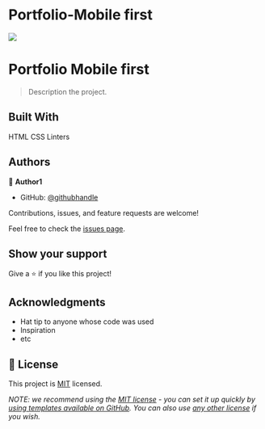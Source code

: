 # Portfolio-Mobile first
![](https://img.shields.io/badge/Microverse-blueviolet)

# Portfolio Mobile first

> Description the project.


## Built With
HTML
CSS
Linters











## Authors

👤 **Author1**

- GitHub: [@githubhandle](https://github.com/IsmailChangezi)


Contributions, issues, and feature requests are welcome!

Feel free to check the [issues page](../../issues/).

## Show your support

Give a ⭐️ if you like this project!

## Acknowledgments

- Hat tip to anyone whose code was used
- Inspiration
- etc

## 📝 License

This project is [MIT](./LICENSE) licensed.

_NOTE: we recommend using the [MIT license](https://choosealicense.com/licenses/mit/) - you can set it up quickly by [using templates available on GitHub](https://docs.github.com/en/communities/setting-up-your-project-for-healthy-contributions/adding-a-license-to-a-repository). You can also use [any other license](https://choosealicense.com/licenses/) if you wish._
